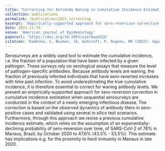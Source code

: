 ```yaml
---
title: "Correcting for Antibody Waning in Cumulative Incidence Estimation from Sequential Serosurveys"
collection: publications
permalink: /publication/2023_correcting
excerpt: 'Empirically-supported approach for sero-reversion correction in cumulative incidence estimation when sequential serosurveys are conducted in the context of a newly emerging infectious disease.'
date: 2023-11-29
venue: 'American journal of Epidemiology'
paperurl: 'https://doi.org/10.1093/aje/kwad226'
citation: 'Kadelka, S, Bouman, JA, Ashcroft, P, Regoes, RR (2023). &quot;Correcting for Antibody Waning in Cumulative Incidence Estimation from Sequential Serosurveys&quot; <i>American journal of epidemiology</i>'
---
```


Serosurveys are a widely used tool to estimate the cumulative incidence, i.e. the fraction of a population that have been infected by a given pathogen. These surveys rely on serological assays that measure the level of pathogen-specific antibodies. Because antibody levels are waning, the fraction of previously infected individuals that have sero-reverted increases with time past infection. To avoid underestimating the true cumulative incidence, it is therefore essential to correct for waning antibody levels. We present an empirically-supported approach for sero-reversion correction in cumulative incidence estimation when sequential serosurveys are conducted in the context of a newly emerging infectious disease. The correction is based on the observed dynamics of antibody titers in sero-positive cases and validated using several in silico test scenarios. Furthermore, through this approach we revise a previous cumulative incidence estimate, which relies on the assumption of an exponentially-declining probability of sero-reversion over time, of SARS-CoV-2 of 76% in Manaus, Brazil, by October 2020 to 47.6% (43.5% - 53.5%). This estimate has implications e.g. for the proximity to herd immunity in Manaus in late 2020.
